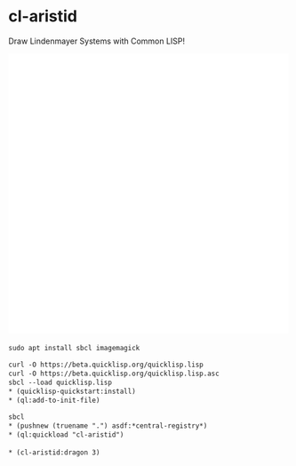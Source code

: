 # cl-aristid

Draw Lindenmayer Systems with Common LISP!

![](examples/crystal_005.svg)

```
sudo apt install sbcl imagemagick
```

```
curl -O https://beta.quicklisp.org/quicklisp.lisp
curl -O https://beta.quicklisp.org/quicklisp.lisp.asc
sbcl --load quicklisp.lisp
* (quicklisp-quickstart:install)
* (ql:add-to-init-file)
```

```
sbcl
* (pushnew (truename ".") asdf:*central-registry*)
* (ql:quickload "cl-aristid")

* (cl-aristid:dragon 3)
```
